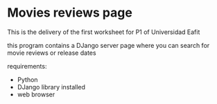 <h1>Movies reviews page</h1>

This is the delivery of the first worksheet for P1 of Universidad Eafit 

this program contains a DJango server page where you can search for movie
reviews or release dates

requirements:
<list>
* Python
* DJango library installed
* web browser
 </list>
